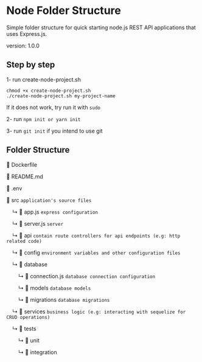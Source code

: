 # Node Folder Structure
Simple folder structure for quick starting node.js REST API applications that uses Express.js.

version: 1.0.0

## Step by step

1- run create-node-project.sh
```
chmod +x create-node-project.sh
./create-node-project.sh my-project-name
```
If it does not work, try run it with `sudo`

2- run `npm init or yarn init`

3- run `git init` if you intend to use git

## Folder Structure

📄 Dockerfile

📄 README.md

📄 .env

📁 src `application's source files`

&nbsp;&nbsp;&nbsp;&nbsp;↳ 📄 app.js `express configuration`

&nbsp;&nbsp;&nbsp;&nbsp;↳ 📄 server.js `server`

&nbsp;&nbsp;&nbsp;&nbsp;↳ 📁 api `contain route controllers for api endpoints (e.g: http related code)`

&nbsp;&nbsp;&nbsp;&nbsp;↳ 📁 config `environment variables and other configuration files`

&nbsp;&nbsp;&nbsp;&nbsp;↳ 📁 database

&nbsp;&nbsp;&nbsp;&nbsp;&nbsp;&nbsp;&nbsp;&nbsp;↳ 📄 connection.js `database connection configuration`

&nbsp;&nbsp;&nbsp;&nbsp;&nbsp;&nbsp;&nbsp;&nbsp;↳ 📁 models `database models`

&nbsp;&nbsp;&nbsp;&nbsp;&nbsp;&nbsp;&nbsp;&nbsp;↳ 📁 migrations `database migrations`

&nbsp;&nbsp;&nbsp;&nbsp;↳ 📁 services `business logic (e.g: interacting with sequelize for CRUD operations)`

&nbsp;&nbsp;&nbsp;&nbsp;↳ 📁 tests

&nbsp;&nbsp;&nbsp;&nbsp;&nbsp;&nbsp;&nbsp;&nbsp;↳ 📁 unit

&nbsp;&nbsp;&nbsp;&nbsp;&nbsp;&nbsp;&nbsp;&nbsp;↳ 📁 integration
